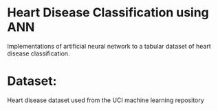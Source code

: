 # Heart Disease Classification using ANN
Implementations of artificial neural network to a tabular dataset of heart disease classification.
# Dataset:
Heart disease dataset used from the UCI machine learning repository
